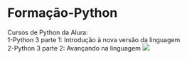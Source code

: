 # Formação-Python
Cursos de Python da Alura:
<br>
1-Python 3 parte 1: Introdução à nova versão da linguagem
<br>
2-Python 3 parte 2: Avançando na linguagem
<img src="https://wallpapercave.com/wp/wp3105538.jpg">
